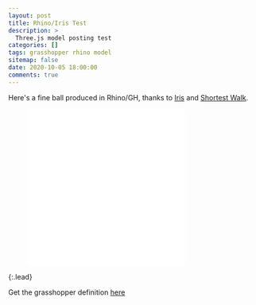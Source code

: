 ```yaml
---
layout: post
title: Rhino/Iris Test
description: >
  Three.js model posting test
categories: []
tags: grasshopper rhino model
sitemap: false
date: 2020-10-05 18:00:00
comments: true
---
```

Here's a fine ball produced in Rhino/GH, thanks to [Iris](https://www.food4rhino.com/app/iris-export-rhino-models-web) and [Shortest Walk](https://www.food4rhino.com/app/shortest-walk-gh).

<figure class="video_container"><iframe width="315" height="315" src="/assets/documents/Ball.html" frameborder="0" allowfullscreen="true"></iframe></figure>
{:.lead}

Get the grasshopper definition <a href="https://samwilcock.xyz/Files/BallWalk.gh" target="_top_">here</a>


